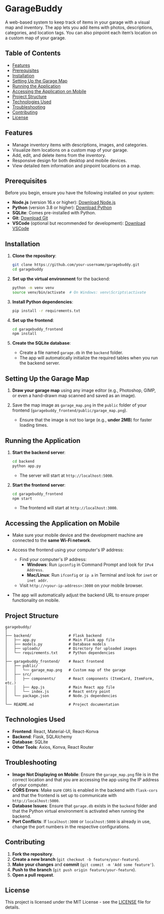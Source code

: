 # **GarageBuddy**

A web-based system to keep track of items in your garage with a visual map and inventory. The app lets you add items with photos, descriptions, categories, and location tags. You can also pinpoint each item’s location on a custom map of your garage.

## **Table of Contents**

- [Features](#features)
- [Prerequisites](#prerequisites)
- [Installation](#installation)
- [Setting Up the Garage Map](#setting-up-the-garage-map)
- [Running the Application](#running-the-application)
- [Accessing the Application on Mobile](#accessing-the-application-on-mobile)
- [Project Structure](#project-structure)
- [Technologies Used](#technologies-used)
- [Troubleshooting](#troubleshooting)
- [Contributing](#contributing)
- [License](#license)

## **Features**

- Manage inventory items with descriptions, images, and categories.
- Visualize item locations on a custom map of your garage.
- Add, edit, and delete items from the inventory.
- Responsive design for both desktop and mobile devices.
- View detailed item information and pinpoint locations on a map.

## **Prerequisites**

Before you begin, ensure you have the following installed on your system:

- **Node.js** (version 16.x or higher): [Download Node.js](https://nodejs.org/)
- **Python** (version 3.8 or higher): [Download Python](https://www.python.org/)
- **SQLite**: Comes pre-installed with Python.
- **Git**: [Download Git](https://git-scm.com/)
- **VSCode** (optional but recommended for development): [Download VSCode](https://code.visualstudio.com/)

## **Installation**

1. **Clone the repository**:

   ```bash
   git clone https://github.com/your-username/garagebuddy.git
   cd garagebuddy
   ```

2. **Set up the virtual environment** for the backend:

   ```bash
   python -m venv venv
   source venv/bin/activate  # On Windows: venv\Scripts\activate
   ```

3. **Install Python dependencies**:

   ```bash
   pip install -r requirements.txt
   ```

4. **Set up the frontend**:

   ```bash
   cd garagebuddy_frontend
   npm install
   ```

5. **Create the SQLite database**:

   - Create a file named `garage.db` in the `backend` folder.
   - The app will automatically initialize the required tables when you run the backend server.

## **Setting Up the Garage Map**

1. **Draw your garage map** using any image editor (e.g., Photoshop, GIMP, or even a hand-drawn map scanned and saved as an image).
2. Save the map image as `garage_map.png` in the `public` folder of your frontend (`garagebuddy_frontend/public/garage_map.png`).

   - Ensure that the image is not too large (e.g., **under 2MB**) for faster loading times.

## **Running the Application**

1. **Start the backend server**:

   ```bash
   cd backend
   python app.py
   ```

   - The server will start at `http://localhost:5000`.

2. **Start the frontend server**:

   ```bash
   cd garagebuddy_frontend
   npm start
   ```

   - The frontend will start at `http://localhost:3000`.

## **Accessing the Application on Mobile**

- Make sure your mobile device and the development machine are connected to the **same Wi-Fi network**.
- Access the frontend using your computer's IP address:

  - Find your computer's IP address:
    - **Windows**: Run `ipconfig` in Command Prompt and look for `IPv4 Address`.
    - **Mac/Linux**: Run `ifconfig` or `ip a` in Terminal and look for `inet` or `inet addr`.
  - Visit `http://<your-ip-address>:3000` on your mobile browser.

- The app will automatically adjust the backend URL to ensure proper functionality on mobile.

## **Project Structure**

```
garagebuddy/
│
├── backend/                 # Flask backend
│   ├── app.py               # Main Flask app file
│   ├── models.py            # Database models
│   ├── uploads/             # Directory for uploaded images
│   └── requirements.txt     # Python dependencies
│
├── garagebuddy_frontend/    # React frontend
│   ├── public/
│   │   └── garage_map.png   # Custom map of the garage
│   ├── src/
│   │   ├── components/      # React components (ItemCard, ItemForm, etc.)
│   │   ├── App.js           # Main React app file
│   │   └── index.js         # React entry point
│   └── package.json         # Node.js dependencies
│
└── README.md                # Project documentation
```

## **Technologies Used**

- **Frontend**: React, Material-UI, React-Konva
- **Backend**: Flask, SQLAlchemy
- **Database**: SQLite
- **Other Tools**: Axios, Konva, React Router

## **Troubleshooting**

- **Image Not Displaying on Mobile**: Ensure the `garage_map.png` file is in the correct location and that you are accessing the app using the IP address of your computer.
- **CORS Errors**: Make sure `CORS` is enabled in the backend with `flask-cors` and that the frontend is set up to communicate with `http://localhost:5000`.
- **Database Issues**: Ensure that `garage.db` exists in the `backend` folder and that the Python virtual environment is activated when running the backend.
- **Port Conflicts**: If `localhost:3000` or `localhost:5000` is already in use, change the port numbers in the respective configurations.

## **Contributing**

1. **Fork the repository**.
2. **Create a new branch** (`git checkout -b feature/your-feature`).
3. **Make your changes** and **commit** (`git commit -m 'Add some feature'`).
4. **Push to the branch** (`git push origin feature/your-feature`).
5. **Open a pull request**.

## **License**

This project is licensed under the MIT License - see the [LICENSE](LICENSE) file for details.
